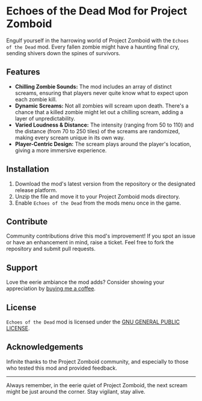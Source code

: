 # Echoes of the Dead Mod for Project Zomboid

Engulf yourself in the harrowing world of Project Zomboid with the `Echoes of the Dead` mod. Every fallen zombie might have a haunting final cry, sending shivers down the spines of survivors.

## Features

- **Chilling Zombie Sounds:** The mod includes an array of distinct screams, ensuring that players never quite know what to expect upon each zombie kill.
- **Dynamic Screams:** Not all zombies will scream upon death. There's a chance that a killed zombie might let out a chilling scream, adding a layer of unpredictability.
- **Varied Loudness & Distance:** The intensity (ranging from 50 to 110) and the distance (from 70 to 250 tiles) of the screams are randomized, making every scream unique in its own way.
- **Player-Centric Design:** The scream plays around the player's location, giving a more immersive experience.

## Installation

1. Download the mod's latest version from the repository or the designated release platform.
2. Unzip the file and move it to your Project Zomboid mods directory.
3. Enable `Echoes of the Dead` from the mods menu once in the game.

## Contribute

Community contributions drive this mod's improvement! If you spot an issue or have an enhancement in mind, raise a ticket. Feel free to fork the repository and submit pull requests.

## Support

Love the eerie ambiance the mod adds? Consider showing your appreciation by [buying me a coffee](https://ko-fi.com/hazylunar).

## License

`Echoes of the Dead` mod is licensed under the [GNU GENERAL PUBLIC LICENSE](LICENSE).

## Acknowledgements

Infinite thanks to the Project Zomboid community, and especially to those who tested this mod and provided feedback.

---

Always remember, in the eerie quiet of Project Zomboid, the next scream might be just around the corner. Stay vigilant, stay alive.

